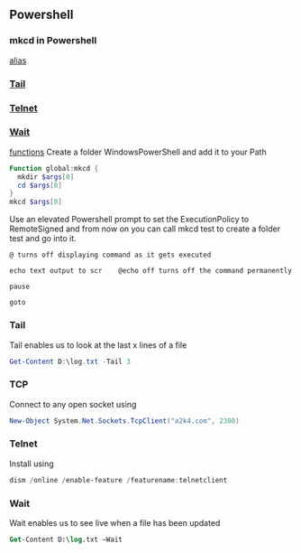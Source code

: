 ## Powershell

### mkcd in Powershell
[alias](#alias)

### [Tail](#tail)

### [Telnet](#telnet)

### [Wait](#wait)

[functions](#functions)
Create a folder WindowsPowerShell and add it to your Path

```powershell
Function global:mkcd {
  mkdir $args[0]
  cd $args[0]
}
mkcd $args[0]
```

Use an elevated Powershell prompt to set the ExecutionPolicy to RemoteSigned and from now on you can call mkcd test to create a folder test and go into it.

    @ turns off displaying command as it gets executed

    echo text output to scr    @echo off turns off the command permanently

    pause

    goto




### Tail

Tail enables us to look at the last x lines of a file

```powershell
Get-Content D:\log.txt -Tail 3
```



### TCP

Connect to any open socket using

```powershell
New-Object System.Net.Sockets.TcpClient("a2k4.com", 2300)
```


### Telnet

Install using

```powershell
dism /online /enable-feature /featurename:telnetclient
```


### Wait

Wait enables us to see live when a file has been updated

```ps
Get-Content D:\log.txt –Wait
```